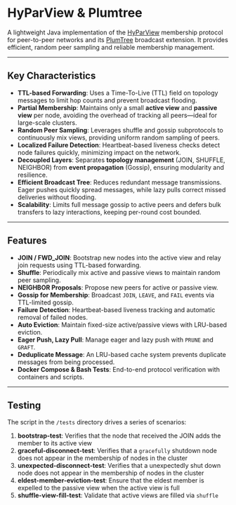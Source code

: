 # HyParView & Plumtree

A lightweight Java implementation of the [HyParView](https://asc.di.fct.unl.pt/~jleitao/pdf/dsn07-leitao.pdf?ref=bartoszsypytkowski.com) membership protocol for peer-to-peer networks and its [PlumTree](https://www.bartoszsypytkowski.com/plumtree/) broadcast extension. It provides efficient, random peer sampling and reliable membership management.

---

## Key Characteristics

- **TTL-based Forwarding**: Uses a Time-To-Live (TTL) field on topology messages to limit hop counts and prevent broadcast flooding.
- **Partial Membership**: Maintains only a small **active view** and **passive view** per node, avoiding the overhead of tracking all peers—ideal for large-scale clusters.
- **Random Peer Sampling**: Leverages shuffle and gossip subprotocols to continuously mix views, providing uniform random sampling of peers.
- **Localized Failure Detection**: Heartbeat-based liveness checks detect node failures quickly, minimizing impact on the network.
- **Decoupled Layers**: Separates **topology management** (JOIN, SHUFFLE, NEIGHBOR) from **event propagation** (Gossip), ensuring modularity and resilience.
- **Efficient Broadcast Tree**: Reduces redundant message transmissions. Eager pushes quickly spread messages, while lazy pulls correct missed deliveries without flooding.
- **Scalability**: Limits full message gossip to active peers and defers bulk transfers to lazy interactions, keeping per-round cost bounded.

---

## Features

- **JOIN / FWD\_JOIN**: Bootstrap new nodes into the active view and relay join requests using TTL-based forwarding.
- **Shuffle**: Periodically mix active and passive views to maintain random peer sampling.
- **NEIGHBOR Proposals**: Propose new peers for active or passive view.
- **Gossip for Membership**: Broadcast `JOIN`, `LEAVE`, and `FAIL` events via TTL-limited gossip.
- **Failure Detection**: Heartbeat-based liveness tracking and automatic removal of failed nodes.
- **Auto Eviction**: Maintain fixed-size active/passive views with LRU-based eviction.
- **Eager Push, Lazy Pull**: Manage eager and lazy push with `PRUNE` and `GRAFT`.
- **Deduplicate Message**: An LRU-based cache system prevents duplicate messages from being processed.
- **Docker Compose & Bash Tests**: End-to-end protocol verification with containers and scripts.

---

## Testing

The script in the `/tests` directory drives a series of scenarios:

1. **bootstrap-test**: Verifies that the node that received the JOIN adds the member to its active view
2. **graceful-disconnect-test**: Verifies that a `gracefully` shutdown node does not appear in the membership of nodes in the cluster
3. **unexpected-disconnect-test**: Verifies that a unexpectedly shut down node does not appear in the membership of nodes in the cluster
4. **eldest-member-eviction-test**: Ensure that the eldest member is expelled to the passive view when the active view is full
5. **shuffle-view-fill-test**: Validate that active views are filled via `shuffle`
